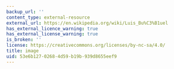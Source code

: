 ```yaml
---
backup_url: ''
content_type: external-resource
external_url: https://en.wikipedia.org/wiki/Luis_Bu%C3%B1uel
has_external_licence_warning: true
has_external_license_warning: true
is_broken: ''
license: https://creativecommons.org/licenses/by-nc-sa/4.0/
title: image
uid: 53e6b127-0268-4d59-b19b-939d8655eef9
---
```

